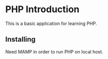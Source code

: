 PHP Introduction
================

This is a basic application for learning PHP.

Installing
----------
Need MAMP in order to run PHP on local host.
